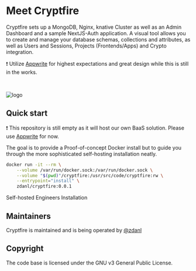 # Meet Cryptfire

Cryptfire sets up a MongoDB, Nginx, knative Cluster as well as an Admin Dashboard and a sample NextJS-Auth application. A visual tool allows you to create and manage your database schemas, collections and attributes, as well as Users and Sessions, Projects (Frontends/Apps) and Crypto integration. 

❗ Utilize [Appwrite](https://github.com/appwrite/appwrite) for highest expectations and great design while this is still in the works.

<br />

![logo](https://github.com/cryptfire/cryptfire/assets/114028070/f7c71b88-cc5d-4e90-8e36-41b73a945c0e)


## Quick start

❗ This repository is still empty as it will host our own BaaS solution. Please use [Appwrite](https://github.com/cryptfire/cryptfire-appwrite) for now.

The goal is to provide a Proof-of-concept Docker install but to guide you through the more sophisticated self-hosting installation neatly.

```bash
docker run -it --rm \
    --volume /var/run/docker.sock:/var/run/docker.sock \
    --volume "$(pwd)"/cryptfire:/usr/src/code/cryptfire:rw \
    --entrypoint="install" \
    zdanl/cryptfire:0.0.1
```

Self-hosted Engineers Installation


## Maintainers

Cryptfire is maintained and is being operated by [@zdanl](https://github.com/zdanl)

## Copyright

The code base is licensed under the GNU v3 General Public License.
